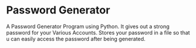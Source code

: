 # Password Generator
A Password Generator Program using Python. 
It gives out a strong password for your Various Accounts.
Stores your password in a file so that u can easily access the password after being generated.
